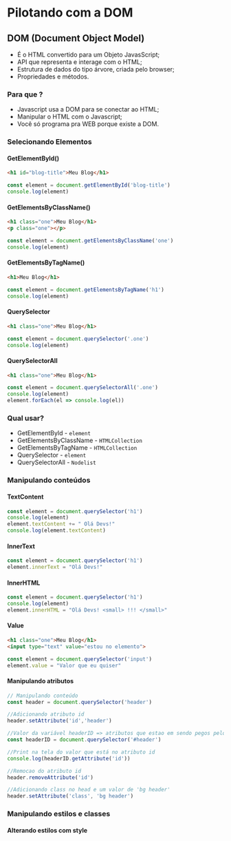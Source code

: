 # Pilotando com a DOM

## DOM (Document Object Model)

* É o HTML convertido para um Objeto JavasScript;
* API que representa e interage com o HTML;
* Estrutura de dados do tipo árvore, criada pelo browser;
* Propriedades e métodos.

### Para que ?
* Javascript usa a DOM para se conectar ao HTML;
* Manipular o HTML com o Javascript;
* Você só programa pra WEB porque existe a DOM.

### Selecionando Elementos

#### GetElementById()

```html 
<h1 id="blog-title">Meu Blog</h1> 
```
```javascript
const element = document.getElementById('blog-title')
console.log(element)
```

#### GetElementsByClassName()

```html
<h1 class="one">Meu Blog</h1>
<p class="one"></p>
```
```javascript
const element = document.getElementsByClassName('one')
console.log(element)
```

#### GetElementsByTagName()
```html
<h1>Meu Blog</h1>
```

```javascript
const element = document.getElementsByTagName('h1')
console.log(element)
```

#### QuerySelector
```html
<h1 class="one">Meu Blog</h1>
```

```javascript
const element = document.querySelector('.one')
console.log(element)
```

#### QuerySelectorAll
```html
<h1 class="one">Meu Blog</h1>
```

```javascript
const element = document.querySelectorAll('.one')
console.log(element)
element.forEach(el => console.log(el))
```

### Qual usar?

* GetElementById                - `element`
* GetElementsByClassName        - `HTMLCollection`
* GetElementsByTagName          - `HTMLCollection`
* QuerySelector                 - `element`
* QuerySelectorAll              - `Nodelist`

### Manipulando conteúdos

#### TextContent

```javascript
const element = document.querySelector('h1')
console.log(element)
element.textContent += " Olá Devs!"
console.log(element.textContent)
```

#### InnerText

```javascript
const element = document.querySelector('h1')
element.innerText = "Olá Devs!"
```

#### InnerHTML

```javascript
const element = document.querySelector('h1')
console.log(element)
element.innerHTML = "Olá Devs! <small> !!! </small>"
```

#### Value
```html
<h1 class="one">Meu Blog</h1>
<input type="text" value="estou no elemento">
```
```javascript
const element = document.querySelector('input')
element.value = "Valor que eu quiser"
```

#### Manipulando atributos

```javascript
// Manipulando conteúdo
const header = document.querySelector('header')

//Adicionando atributo id
header.setAttribute('id','header')

//Valor da variável headerID => atributos que estao em sendo pegos pelo querySelector através do seletor #header.
const headerID = document.querySelector('#header')

//Print na tela do valor que está no atributo id
console.log(headerID.getAttribute('id'))

//Remocao do atributo id
header.removeAttribute('id')

//Adicionando class no head e um valor de 'bg header'
header.setAttribute('class', 'bg header')
```
### Manipulando estilos e classes 

#### Alterando estilos com style

